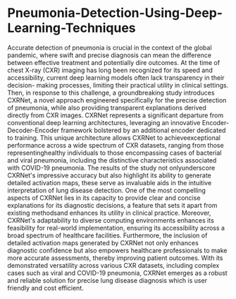 # Pneumonia-Detection-Using-Deep-Learning-Techniques
Accurate detection of pneumonia is crucial in the context of the global pandemic, where swift and precise diagnosis can mean the difference between effective treatment and potentially dire outcomes. At the time of chest X-ray (CXR) imaging has long been recognized for its speed and accessibility, current deep learning models often lack transparency in their decision- making processes, limiting their practical utility in clinical settings. Then, in response to this challenge, a groundbreaking study introduces CXRNet, a novel approach engineered specifically for the precise detection of pneumonia, while also providing transparent explanations derived directly from CXR images. CXRNet represents a significant departure from conventional deep learning architectures, leveraging an innovative Encoder-Decoder-Encoder framework bolstered by an additional encoder dedicated to training. This unique architecture allows CXRNet to achieveexceptional performance across a wide spectrum of CXR datasets, ranging from those representinghealthy individuals to those encompassing cases of bacterial and viral pneumonia, including the distinctive characteristics associated with COVID-19 pneumonia. The results of the study not onlyunderscore CXRNet's impressive accuracy but also highlight its ability to generate detailed activation maps, these serve as invaluable aids in the intuitive interpretation of lung disease detection. One of the most compelling aspects of CXRNet lies in its capacity to provide clear and concise explanations for its diagnostic decisions, a feature that sets it apart from existing methodsand enhances its utility in clinical practice. Moreover, CXRNet's adaptability to diverse computing environments enhances its feasibility for real-world implementation, ensuring its accessibility across a broad spectrum of healthcare facilities. Furthermore, the inclusion of detailed activation maps generated by CXRNet not only enhances diagnostic confidence but also empowers healthcare professionals to make more accurate assessments, thereby improving patient outcomes. With its demonstrated versatility across various CXR datasets, including complex cases such as viral and COVID-19 pneumonia, CXRNet emerges as a robust and reliable solution for precise lung disease diagnosis which is user friendly and cost efficient.
